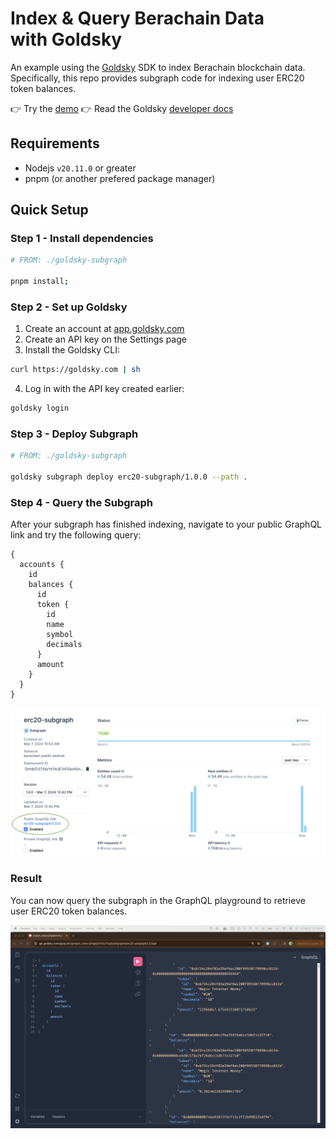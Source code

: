 # Index & Query Berachain Data with Goldsky

An example using the [Goldsky](https://goldsky.com/) SDK to index Berachain blockchain data. Specifically, this repo provides subgraph code for indexing user ERC20 token balances.

👉 Try the [demo](https://api.goldsky.com/api/public/project_clteviu2hajla01r51uil7cp5/subgraphs/erc20-subgraph/1.0.0/gn)
👉 Read the Goldsky [developer docs](https://docs.goldsky.com/introduction)

## Requirements

- Nodejs `v20.11.0` or greater
- pnpm (or another prefered package manager)

## Quick Setup

### Step 1 - Install dependencies

```bash
# FROM: ./goldsky-subgraph

pnpm install;
```

### Step 2 - Set up Goldsky

1. Create an account at [app.goldsky.com](https://app.goldsky.com)
2. Create an API key on the Settings page
3. Install the Goldsky CLI:

```bash
curl https://goldsky.com | sh
```

4. Log in with the API key created earlier:

```bash
goldsky login
```

### Step 3 - Deploy Subgraph

```bash
# FROM: ./goldsky-subgraph

goldsky subgraph deploy erc20-subgraph/1.0.0 --path .
```

### Step 4 - Query the Subgraph

After your subgraph has finished indexing, navigate to your public GraphQL link and try the following query:

```
{
  accounts {
    id
    balances {
      id
      token {
        id
        name
        symbol
        decimals
      }
      amount
    }
  }
}
```

![image](./README/goldsky-dashboard.png)

### Result

You can now query the subgraph in the GraphQL playground to retrieve user ERC20 token balances.

![image](./README/goldsky-playground.png)

